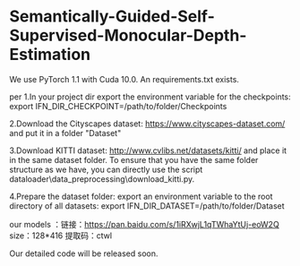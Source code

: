 # Semantically-Guided-Self-Supervised-Monocular-Depth-Estimation
We use PyTorch 1.1 with Cuda 10.0. An requirements.txt  exists. 

per
1.In your project dir export the environment variable for the checkpoints: export IFN_DIR_CHECKPOINT=/path/to/folder/Checkpoints

2.Download the Cityscapes dataset: https://www.cityscapes-dataset.com/ and put it in a folder "Dataset"

3.Download KITTI dataset: http://www.cvlibs.net/datasets/kitti/ and place it in the same dataset folder. To ensure that you have the same folder structure as we have, you can directly use the script dataloader\data_preprocessing\download_kitti.py.

4.Prepare the dataset folder:
export an environment variable to the root directory of all datasets: export IFN_DIR_DATASET=/path/to/folder/Dataset




our models ：链接：https://pan.baidu.com/s/1iRXwjL1qTWhaYtUj-eoW2Q size：128*416
提取码：ctwl


Our detailed code will be released soon.
